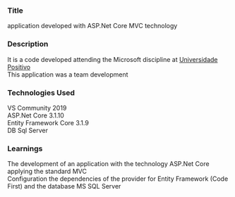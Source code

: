 ### __Title__ 

application developed with ASP.Net Core MVC technology

### __Description__

It is a code developed attending the Microsoft discipline at [Universidade Positivo](https://www.up.edu.br/institucional) </br>
This application was a team development</br>

### __Technologies Used__

VS Community 2019 </br>
ASP.Net Core 3.1.10</br>
Entity Framework Core 3.1.9</br>
DB Sql Server

### __Learnings__

The development of an application with the technology ASP.Net Core applying the standard MVC</br>
Configuration the dependencies of the provider for Entity Framework (Code First) and the database MS SQL Server
